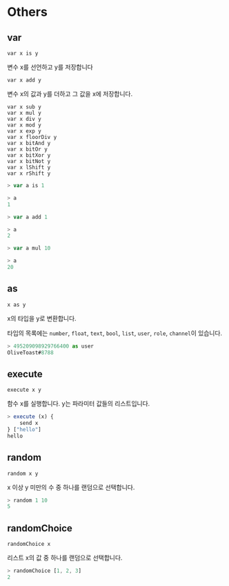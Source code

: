 # Others

## var

`var x is y`

변수 x를 선언하고 y를 저장합니다

`var x add y`

변수 x의 값과 y를 더하고 그 값을 x에 저장합니다.

`var x sub y`   
`var x mul y`   
`var x div y`   
`var x mod y`   
`var x exp y`   
`var x floorDiv y`   
`var x bitAnd y`   
`var x bitOr y`   
`var x bitXor y`   
`var x bitNot y`   
`var x lShift y`   
`var x rShift y`

```js
> var a is 1

> a
1

> var a add 1

> a
2

> var a mul 10

> a
20
```

## as

`x as y`

x의 타입을 y로 변환합니다.

타입의 목록에는 `number`, `float`, `text`, `bool`, `list`, `user`, `role`, `channel`이 있습니다.

```js
> 495209098929766400 as user
OliveToast#8788
```

## execute

`execute x y`

함수 x를 실행합니다. y는 파라미터 값들의 리스트입니다.

```js
> execute (x) {
    send x
} ["hello"]
hello
```

## random

`random x y`

x 이상 y 미만의 수 중 하나를 랜덤으로 선택합니다.

```js
> random 1 10
5
```

## randomChoice

`randomChoice x`

리스트 x의 값 중 하나를 랜덤으로 선택합니다.

```js
> randomChoice [1, 2, 3]
2
```